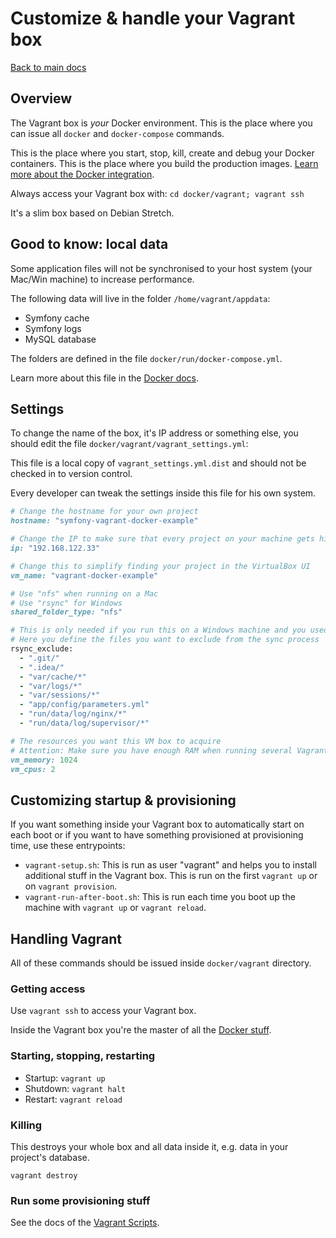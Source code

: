 # Customize & handle your Vagrant box

[Back to main docs](https://github.com/iwf-web/symfony-vagrant-docker-example)


## Overview

The Vagrant box is *your* Docker environment. This is the place where you can issue all `docker` and `docker-compose` commands.

This is the place where you start, stop, kill, create and debug your Docker containers.
This is the place where you build the production images.
[Learn more about the Docker integration](docs/docker.md).

Always access your Vagrant box with: `cd docker/vagrant; vagrant ssh`

It's a slim box based on Debian Stretch. 


## Good to know: local data

Some application files will not be synchronised to your host system (your Mac/Win machine) to increase performance.

The following data will live in the folder `/home/vagrant/appdata`:

- Symfony cache
- Symfony logs
- MySQL database

The folders are defined in the file `docker/run/docker-compose.yml`.

Learn more about this file in the [Docker docs](docs/docker.md).


## Settings

To change the name of the box, it's IP address or something else, you should edit the file `docker/vagrant/vagrant_settings.yml`:

This file is a local copy of `vagrant_settings.yml.dist` and should not be checked in to version control. 

Every developer can tweak the settings inside this file for his own system.

```ruby
# Change the hostname for your own project
hostname: "symfony-vagrant-docker-example"

# Change the IP to make sure that every project on your machine gets his own IP. You can choose anything in the range "192.168.x.x"
ip: "192.168.122.33"

# Change this to simplify finding your project in the VirtualBox UI
vm_name: "vagrant-docker-example"

# Use "nfs" when running on a Mac
# Use "rsync" for Windows
shared_folder_type: "nfs"

# This is only needed if you run this on a Windows machine and you used "rsync" as shared folder type
# Here you define the files you want to exclude from the sync process
rsync_exclude:
  - ".git/"
  - ".idea/"
  - "var/cache/*"
  - "var/logs/*"
  - "var/sessions/*"
  - "app/config/parameters.yml"
  - "run/data/log/nginx/*"
  - "run/data/log/supervisor/*"

# The resources you want this VM box to acquire
# Attention: Make sure you have enough RAM when running several Vagrant boxes at once
vm_memory: 1024
vm_cpus: 2
```


## Customizing startup & provisioning

If you want something inside your Vagrant box to automatically start on each boot or if you want to have something provisioned at provisioning time, use these entrypoints:

- `vagrant-setup.sh`: This is run as user "vagrant" and helps you to install additional stuff in the Vagrant box. This is run on the first `vagrant up` or on `vagrant provision`.
- `vagrant-run-after-boot.sh`: This is run each time you boot up the machine with `vagrant up` or `vagrant reload`. 


## Handling Vagrant

All of these commands should be issued inside `docker/vagrant` directory.

### Getting access

Use `vagrant ssh` to access your Vagrant box.

Inside the Vagrant box you're the master of all the [Docker stuff](docs/docker.md).


### Starting, stopping, restarting

- Startup: `vagrant up`
- Shutdown: `vagrant halt`
- Restart: `vagrant reload`


### Killing

This destroys your whole box and all data inside it, e.g. data in your project's database.

`vagrant destroy`


### Run some provisioning stuff

See the docs of the [Vagrant Scripts](https://github.com/iwf-web/vagrant-scripts).

 
